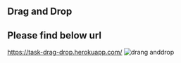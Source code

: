 ## Drag and Drop

## Please find below url

https://task-drag-drop.herokuapp.com/
![drang anddrop](https://user-images.githubusercontent.com/13509054/102646641-6c1c0500-418a-11eb-9b14-628d9f69afaa.png)
